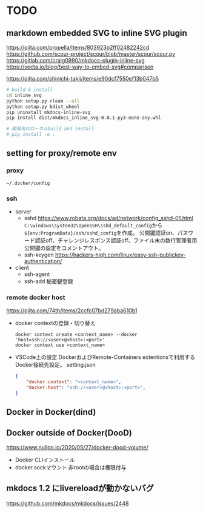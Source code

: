 # TODO

## markdown embedded SVG to inline SVG plugin
<!-- inline SVG refs. -->
https://qiita.com/propella/items/803923b2ff02482242cd
https://github.com/scour-project/scour/blob/master/scour/scour.py
https://gitlab.com/craig0990/mkdocs-plugin-inline-svg
https://vecta.io/blog/best-way-to-embed-svg#comparison
<!-- publish plugin -->
https://qiita.com/shinichi-takii/items/e90dcf7550ef13b047b5


```bash
# build & install
cd inline_svg
python setup.py clean --all
python setup.py bdist_wheel
pip uninstall mkdocs-inline-svg
pip install dist/mkdocs_inline_svg-0.0.1-py3-none-any.whl

# 開発用のローカルbuild and install
# pip install -e .
```

## setting for proxy/remote env
### proxy
`~/.docker/config`

### ssh
- server
  - sshd
    https://www.robata.org/docs/ad/network/config_sshd-01.html
    `C:\windows\system32\OpenSSH\sshd_default_config`から`${env:ProgramData}/ssh/sshd_config`を作成。
    公開鍵認証on、パスワード認証off、チャレンジレスポンス認証off、ファイル末の数行管理者用公開鍵の設定をコメントアウト。
  - ssh-keygen
    https://hackers-high.com/linux/easy-ssh-publickey-authentication/
- client
  - ssh-agent
  - ssh-add
    秘密鍵登録

### remote docker host
https://qiita.com/74th/items/2ccfc07bd279aba610b1
- docker contextの登録・切り替え
    ```
    docker context create <context_name> --docker 'host=ssh://<user>@<host>:<port>'
    docker context use <context_name>
    ```

- VSCode上の設定
  DockerおよびRemote-Containers extentionsで利用するDocker接続先設定。
    setting.json
    ```json
    {
        "docker.context": "<context_name>",
        "docker.host": "ssh://<user>@<host>:<port>",
    }
    ```


## Docker in Docker(dind)

## Docker outside of Docker(DooD)
https://www.nullpo.io/2020/05/27/docker-dood-volume/
- Docker CLIインストール
- docker.sockマウント
    非rootの場合は権限付与

## mkdocs 1.2 にlivereloadが動かないバグ
https://github.com/mkdocs/mkdocs/issues/2448